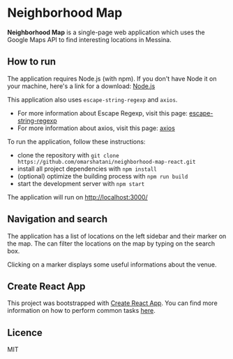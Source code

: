 # Neighborhood Map

**Neighborhood Map** is a single-page web application which uses the Google Maps API to find interesting locations in Messina. 

## How to run
The application requires Node.js (with npm). If you don't have Node it on your machine, here's a link for a download: [Node.js](https://nodejs.org/en/)

This application also uses `escape-string-regexp` and `axios`.
 * For more information about Escape Regexp, visit this page: [escape-string-regexp](https://github.com/sindresorhus/escape-string-regexp)
 * For more information about axios, visit this page: [axios](https://github.com/axios/axios) 

To run the application, follow these instructions:

* clone the repository with `git clone https://github.com/omarshatani/neighborhood-map-react.git`
* install all project dependencies with `npm install`
* (optional) optimize the building process with `npm run build`
* start the development server with `npm start`

The application will run on [http://localhost:3000/](http://localhost:3000/)

## Navigation and search

The application has a list of locations on the left sidebar and their marker on the map. The can filter the locations on the map by typing on the search box. 

Clicking on a marker displays some useful informations about the venue.

## Create React App

This project was bootstrapped with [Create React App](https://github.com/facebookincubator/create-react-app). You can find more information on how to perform common tasks [here](https://github.com/facebookincubator/create-react-app/blob/master/packages/react-scripts/template/README.md).

## Licence

MIT
